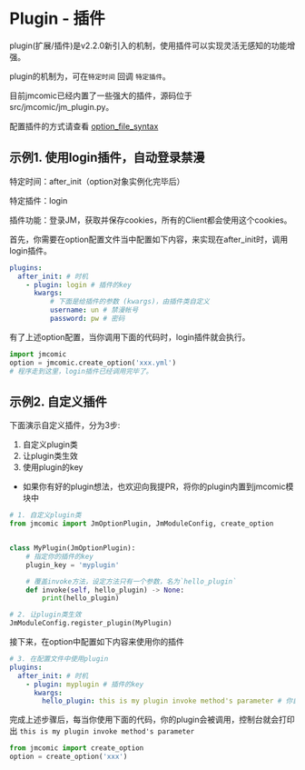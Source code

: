 # Plugin - 插件

plugin(扩展/插件)是v2.2.0新引入的机制，使用插件可以实现灵活无感知的功能增强。

plugin的机制为，可在`特定时间` 回调 `特定插件`。

目前jmcomic已经内置了一些强大的插件，源码位于 src/jmcomic/jm_plugin.py。

配置插件的方式请查看 [option_file_syntax](../option_file_syntax.md#3-option插件配置项)



## 示例1. 使用login插件，自动登录禁漫

特定时间：after_init（option对象实例化完毕后）

特定插件：login

插件功能：登录JM，获取并保存cookies，所有的Client都会使用这个cookies。

首先，你需要在option配置文件当中配置如下内容，来实现在after_init时，调用login插件。

```yml
plugins:
  after_init: # 时机
    - plugin: login # 插件的key
      kwargs:
          # 下面是给插件的参数 (kwargs)，由插件类自定义
          username: un # 禁漫帐号
          password: pw # 密码
```

有了上述option配置，当你调用下面的代码时，login插件就会执行。

```python
import jmcomic
option = jmcomic.create_option('xxx.yml')
# 程序走到这里，login插件已经调用完毕了。
```



## 示例2. 自定义插件

下面演示自定义插件，分为3步:

1. 自定义plugin类
2. 让plugin类生效
3. 使用plugin的key

* 如果你有好的plugin想法，也欢迎向我提PR，将你的plugin内置到jmcomic模块中

```python
# 1. 自定义plugin类
from jmcomic import JmOptionPlugin, JmModuleConfig, create_option


class MyPlugin(JmOptionPlugin):
    # 指定你的插件的key
    plugin_key = 'myplugin'

    # 覆盖invoke方法，设定方法只有一个参数，名为`hello_plugin`
    def invoke(self, hello_plugin) -> None:
        print(hello_plugin)

# 2. 让plugin类生效
JmModuleConfig.register_plugin(MyPlugin)
```

接下来，在option中配置如下内容来使用你的插件

```yml
# 3. 在配置文件中使用plugin
plugins:
  after_init: # 时机
    - plugin: myplugin # 插件的key
      kwargs:
        hello_plugin: this is my plugin invoke method's parameter # 你自定义的插件的参数
```

完成上述步骤后，每当你使用下面的代码，你的plugin会被调用，控制台就会打印出 `this is my plugin invoke method's parameter`

```python
from jmcomic import create_option
option = create_option('xxx')
```






